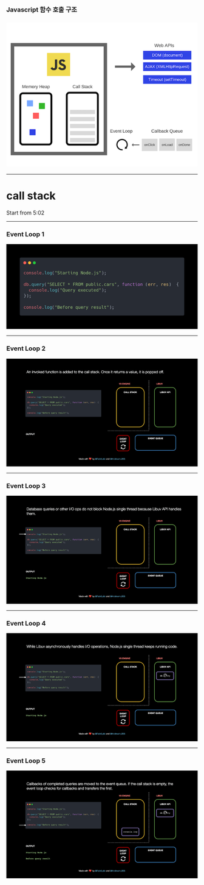 ### Javascript 함수 호출 구조

### ![main](/public/images/2023-03-19/event-loop/main.png)

---

# call stack

Start from 5:02
<Youtube id="8aGhZQkoFbQ" width=700 height=400></Youtube>

---

### Event Loop 1

<img src="/public/images/2023-03-19/event-loop/1.png" style="max-height: 450px;">

---

### Event Loop 2

<img src="/public/images/2023-03-19/event-loop/2.gif" style="max-height: 450px;">

---

### Event Loop 3

<img src="/public/images/2023-03-19/event-loop/3.gif" style="max-height: 450px;">

---

### Event Loop 4

<img src="/public/images/2023-03-19/event-loop/4.gif" style="max-height: 450px;">

---

### Event Loop 5

<img src="/public/images/2023-03-19/event-loop/5.gif" style="max-height: 450px;">
